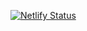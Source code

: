 [![Netlify Status](https://api.netlify.com/api/v1/badges/29ccbe89-4e53-408d-80c8-1d81b8dd2524/deploy-status)](https://app.netlify.com/sites/loweschmidt-se/deploys)
